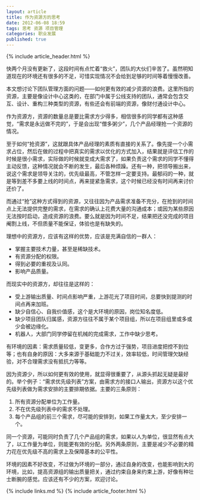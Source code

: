 ```yaml
---
layout: article
title: 作为资源方的思考
date: 2012-06-08 18:59
tags: 思考 资源 项目管理
categories: 职业发展
published: true
---
```


{% include  article_header.html %}

快两个月没有更新了，这段时间有点忙着“救火”，团队的大伙们辛苦了。虽然明知道现在的环境还有很多的不足，可惜实现情况不会给到足够的时间等着慢慢改善。

本文想讨论下团队管理方面的问题——如何更有效的减少资源的浪费。这里所指的资源，主要是像设计中心这类的，在部门中属于公线支持的团队，通常会包含交互、设计、重构三种类型的资源，有些还会有前端的资源，像财付通设计中心。

作为资源方，资源的数量总是要比需求方少得多，相信很多的同学都有这种感觉，“需求是永远做不完的”，于是会出现“僧多粥少”，几个产品经理抢一个资源的情况。

至于如何“抢资源”，这就跟具体产品经理的素质有直接的关系了。像先提一个小需求占位，然后在做的过程中把真实的需求以优化的方式加入，结果就是评估工作的时候是很小需求，实际做的时候就变成大需求了，如果负责这个需求的同学不懂得主动反馈，这种情况就会不断的发生，最后各种烦躁。还有一种，把领导搬出来，说这个需求是领导关注的，优先级最高，不管怎样一定要支持。最郁闷的一种，就是等到差不多要上线的时间点，再来提紧急需求，这个时候已经没有时间再来讨价还价了。

而通过“抢”这种方式得到的资源，又往往因为产品需求准备不充分，在抢到的时间点上无法提供完整的需求，在需求的确认上花费大量的沟通成本；或因为某些原因无法按时启动，造成资源的浪费。要么就是因为时间不足，结果把还没完成的项目阉割上线，不但质量不能保证，体验也是有缺失的。

理想中的资源方，应该有这样的优势，应该是充满自信的一群人：

- 掌握主要技术力量，甚至是稀缺技术。
- 有资源分配的权限。
- 得到必要的重视及认同。
- 影响产品质量。

而现实中的资源方，却往往是这样的：

- 受上游输出质量、时间点影响严重，上游花光了项目时间，总要快到提测的时间点再来加班。
- 缺少自信心、自我价值感，这个是大环境的原因，岗位知名度低。
- 缺少项目团队归属感，资源方往往不属于某个项目组，所以在项目组里或多或少会被边缘化。
- 机器人，大部门同学停留在机械的完成需求，工作中缺少思考。

有环境的因素：需求质量较低，变更多，合作方过于强势，项目进度把控不到位等；也有自身的原因：大多来源于基础能力不过关，效率较低，时间管理欠缺经验，对不合理需求没有抵抗力等等。

因为资源少，所以如何更有效的使用，就显得很重要了，从源头抓起无疑是最好的。举个例子：“需求优先级列表”方案，由需求方的接口人输出，资源方以这个优先级列表做为需求安排的主要排期依据。主要的三条原则：

1. 所有资源分配单位为工作量。
2. 不在优先级列表中的需求不处理。
3. 每个产品组的前三个需求，尽可能的安排到，如果工作量太大，至少安排一个。

同一个资源，可能同时负责了几个产品组的需求，如果以人为单位，很显然有点大了，以工作量为单位，则能更有效的分配。另外两条原则，主要是减少不必要的精力花在优先级不高的需求上及保障基本的公平性。

环境的因素不好改变，不过做为环境的一部分，通过自身的改变，也能影响到大的环境，比如，提高资源组的输出质量把关，通过约束自身来约束上游，好像有种壮士断腕的感觉。应该还有不少的方案，欢迎讨论。

{% include links.md %}
{% include article_footer.html %}
